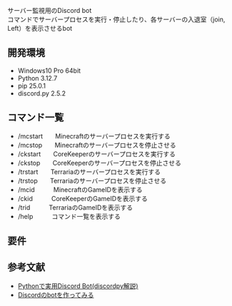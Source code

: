 サーバー監視用のDiscord bot  
コマンドでサーバープロセスを実行・停止したり、各サーバーの入退室（join, Left）を表示させるbot
<br>

## 開発環境
- Windows10 Pro 64bit
- Python 3.12.7
- pip 25.0.1
- discord.py 2.5.2

## コマンド一覧
- /mcstart　　Minecraftのサーバープロセスを実行する
- /mcstop　　Minecraftのサーバープロセスを停止させる
- /ckstart　　CoreKeeperのサーバープロセスを実行する
- /ckstop　　CoreKeeperのサーバープロセスを停止させる
- /trstart　　Terrariaのサーバープロセスを実行する
- /trstop　　Terrariaのサーバープロセスを停止させる
- /mcid　　　MinecraftのGameIDを表示する
- /ckid　　　CoreKeeperのGameIDを表示する
- /trid　　　TerrariaのGameIDを表示する
- /help　　　コマンド一覧を表示する

## 要件


## 参考文献
- [Pythonで実用Discord Bot(discordpy解説)](https://qiita.com/1ntegrale9/items/9d570ef8175cf178468f)
- [Discordのbotを作ってみる](https://qiita.com/Gomatamago_/items/e38f50d764cfc2dc20b6)
